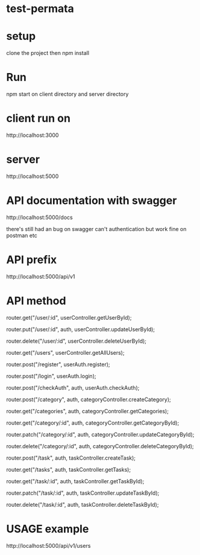 # test-permata

# setup
clone the project
then npm install

# Run
npm start on client directory and server directory

# client run on 
http://localhost:3000

# server
http://localhost:5000

# API documentation with swagger
http://localhost:5000/docs

there's still had an bug on swagger can't authentication
but work fine on postman etc

# API prefix
http://localhost:5000/api/v1

# API method
router.get("/user/:id", userController.getUserById);

router.put("/user/:id", auth, userController.updateUserById);

router.delete("/user/:id", userController.deleteUserById);

router.get("/users", userController.getAllUsers);

router.post("/register", userAuth.register);

router.post("/login", userAuth.login);

router.post("/checkAuth", auth, userAuth.checkAuth);

router.post("/category", auth, categoryController.createCategory);

router.get("/categories", auth, categoryController.getCategories);

router.get("/category/:id", auth, categoryController.getCategoryById);

router.patch("/category/:id", auth, categoryController.updateCategoryById);

router.delete("/category/:id", auth, categoryController.deleteCategoryById);

router.post("/task", auth, taskController.createTask);

router.get("/tasks", auth, taskController.getTasks);

router.get("/task/:id", auth, taskController.getTaskById);

router.patch("/task/:id", auth, taskController.updateTaskById);

router.delete("/task/:id", auth, taskController.deleteTaskById);

# USAGE example
http://localhost:5000/api/v1/users

